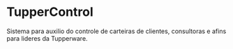 # TupperControl
Sistema para auxilio do controle de carteiras de clientes, consultoras e afins para lideres da Tupperware.
